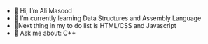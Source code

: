 - 👋 Hi, I’m Ali Masood
- 🌱 I’m currently learning Data Structures and Assembly Language
- 🌱Next thing in my to do list is HTML/CSS and Javascript 
- 💬 Ask me about: C++
  

<!---
AliMasood077/AliMasood077 is a ✨ special ✨ repository because its `README.md` (this file) appears on your GitHub profile.
You can click the Preview link to take a look at your changes.
--->
